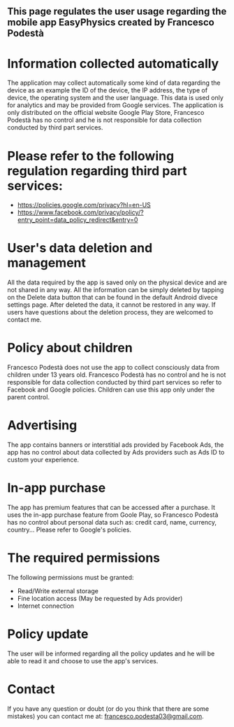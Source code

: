 ## This page regulates the user usage regarding the mobile app EasyPhysics created by Francesco Podestà

# Information collected automatically
The application may collect automatically some kind of data regarding the device as an example the ID of the device, the IP address, the type of device, the operating system and the user language. This data is used only for analytics and may be provided from Google services. The application is only distributed on the official website Google Play Store, Francesco Podestà has no control and he is not responsible for data collection conducted by third part services.
 

# Please refer to the following regulation regarding third part services:

 - https://policies.google.com/privacy?hl=en-US
 - https://www.facebook.com/privacy/policy/?entry_point=data_policy_redirect&entry=0


# User's data deletion and management
All the data required by the app is saved only on the physical device and are not shared in any way. All the information can be simply deleted by tapping on the Delete data button that can be found in the default Android divece settings page.
After deleted the data, it cannot be restored in any way. If users have questions about the deletion process, they are welcomed to contact me.

# Policy about children
Francesco Podestà does not use the app to collect consciously data from children under 13 years old.
Francesco Podestà has no control and he is not responsible for data collection conducted by third part services so refer to Facebook and Google policies. Children can use this app only under the parent control.

# Advertising
The app contains banners or interstitial ads provided by Facebook Ads, the app has no control about data collected by Ads providers such as Ads ID to custom your experience.

# In-app purchase
The app has premium features that can be accessed after a purchase.
It uses the in-app purchase feature from Goole Play, so Francesco Podestà has no control about personal data such as: credit card, name, currency, country...
Please refer to Google's policies.

# The required permissions
The following permissions must be granted:

 - Read/Write external storage
 - Fine location access (May be requested by Ads provider)
 - Internet connection


# Policy update
The user will be informed regarding all the policy updates and he will be able to read it and choose to use the app's services.

# Contact
If you have any question or doubt (or do you think that there are some mistakes) you can contact me at: francesco.podesta03@gmail.com.
